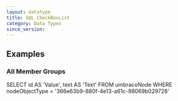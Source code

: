 ```yaml
---
layout: datatype
title: SQL CheckBoxList
category: Data Types
since_version: 
---
```



## Examples

### All Member Groups

SELECT	id AS 'Value',
	text AS 'Text'
FROM	umbracoNode
WHERE	nodeObjectType = '366e63b9-880f-4e13-a61c-98069b029728'